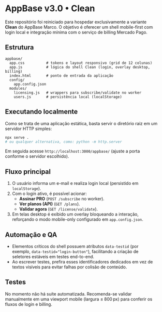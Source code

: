 # AppBase v3.0 • Clean

Este repositório foi reiniciado para hospedar exclusivamente a variante **Clean**
do AppBase Marco. O objetivo é oferecer um shell mobile-first com login local e
integração mínima com o serviço de billing Mercado Pago.

## Estrutura

```
appbase/
  app.css          # tokens e layout responsivo (grid de 12 colunas)
  app.js           # lógica do shell Clean (login, overlay desktop, billing)
  index.html       # ponto de entrada da aplicação
  config/
    app.config.json
  modules/
    licensing.js   # wrappers para subscribe/validate no worker
    users.js       # persistência local (localStorage)
```

## Executando localmente

Como se trata de uma aplicação estática, basta servir o diretório raiz em um
servidor HTTP simples:

```bash
npx serve .
# ou qualquer alternativa, como: python -m http.server
```

Em seguida acesse `http://localhost:3000/appbase/` (ajuste a porta conforme o
servidor escolhido).

## Fluxo principal

1. O usuário informa um e-mail e realiza login local (persistido em
   `localStorage`).
2. Com o login ativo, é possível acionar:
   - **Assinar PRO** (`POST /subscribe` no worker).
   - **Ver planos (API)** (`GET /plans`).
   - **Validar agora** (`GET /license/validate`).
3. Em telas desktop é exibido um overlay bloqueando a interação, reforçando o
   modo mobile-only configurado em `app.config.json`.

## Automação e QA

- Elementos críticos do shell possuem atributos `data-testid` (por exemplo,
  `data-testid="login-button"`), facilitando a criação de seletores estáveis em
  testes end-to-end.
- Ao escrever testes, prefira esses identificadores dedicados em vez de textos
  visíveis para evitar falhas por colisão de conteúdo.

## Testes

No momento não há suíte automatizada. Recomenda-se validar manualmente em uma
viewport mobile (largura ≤ 800 px) para conferir os fluxos de login e billing.
